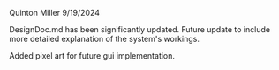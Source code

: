 Quinton Miller 9/19/2024

DesignDoc.md has been significantly updated. Future update to include more detailed explanation of the system's workings.

Added pixel art for future gui implementation.